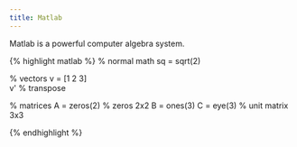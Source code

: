 ```yaml
---
title: Matlab
---
```

Matlab is a powerful computer algebra system.

{% highlight matlab %}
 % normal math
 sq = sqrt(2)

 % vectors
 v = [1 2 3]  
 v'              % transpose


 % matrices
 A = zeros(2)    % zeros 2x2
 B = ones(3)
 C = eye(3)      % unit matrix 3x3


{% endhighlight %}





